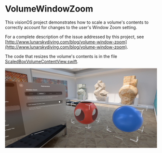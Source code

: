 # VolumeWindowZoom

This visionOS project demonstrates how to scale a volume's contents to correctly account for changes to the user's Window Zoom setting.

For a complete description of the issue addressed by this project, see  [http://www.lunarskydiving.com/blog/volume-window-zoom](http://www.lunarskydiving.com/blog/volume-window-zoom).

The code that resizes the volume's contents is in the file [ScaledBoxVolumeContentView.swift](VolumeWindowZoom/ScaledBoxVolumeContentView.swift). 

<img src="https://github.com/drewolbrich/VolumeWindowZoom/raw/main/screenshot.jpg" width="600px">
